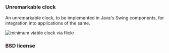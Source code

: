 ### Unremarkable clock

An unremarkable clock, to be implemented in Java's Swing components, for integration into applications of the same.

![minimum viable clock](https://farm4.staticflickr.com/3952/15479746651_7fe7b0bfc6_o.jpg) via flickr

### BSD license